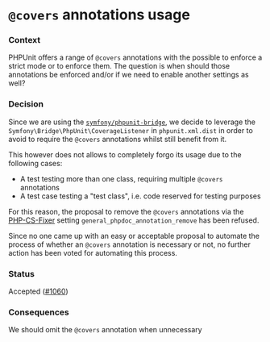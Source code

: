 # `@covers` annotations usage

### Context

PHPUnit offers a range of `@covers` annotations with the possible to enforce a strict mode or to
enforce them. The question is when should those annotations be enforced and/or if we need to enable
another settings as well?


### Decision

Since we are using the [`symfony/phpunit-bridge`][phpunit-bridge], we decide to leverage the
`Symfony\Bridge\PhpUnit\CoverageListener` in `phpunit.xml.dist` in order to avoid to require the
`@covers` annotations whilst still benefit from it.

This however does not allows to completely forgo its usage due to the following cases:

- A test testing more than one class, requiring multiple `@covers` annotations
- A test case testing a "test class", i.e. code reserved for testing purposes

For this reason, the proposal to remove the `@covers` annotations via the [PHP-CS-Fixer][php-cs-fixer]
setting `general_phpdoc_annotation_remove` has been refused.

Since no one came up with an easy or acceptable proposal to automate the process of whether an
`@covers` annotation is necessary or not, no further action has been voted for automating this 
process.


### Status

Accepted ([#1060][1060])


### Consequences

We should omit the `@covers` annotation when unnecessary

[phpunit-bridge]: https://packagist.org/packages/symfony/phpunit-bridge
[php-cs-fixer]: https://github.com/FriendsOfPHP/PHP-CS-Fixer
[1060]: https://github.com/infection/infection/pull/1060
